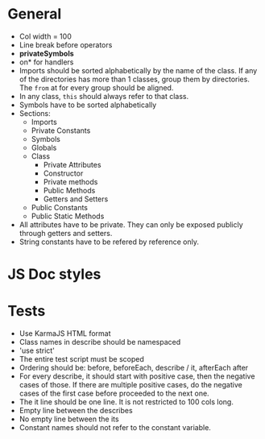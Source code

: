 # General
- Col width = 100
- Line break before operators
- __privateSymbols__
- on* for handlers
- Imports should be sorted alphabetically by the name of the class. If any of the directories has 
more than 1 classes, group them by directories. The `from` at for every group should be aligned.
- In any class, `this` should always refer to that class.
- Symbols have to be sorted alphabetically
- Sections: 
  - Imports
  - Private Constants
  - Symbols
  - Globals
  - Class
    - Private Attributes
    - Constructor
    - Private methods
    - Public Methods
    - Getters and Setters
  - Public Constants
  - Public Static Methods
- All attributes have to be private. They can only be exposed publicly through getters and setters.
- String constants have to be refered by reference only.

# JS Doc styles


# Tests
- Use KarmaJS HTML format
- Class names in describe should be namespaced
- 'use strict'
- The entire test script must be scoped
- Ordering should be: before, beforeEach, describe / it, afterEach after
- For every describe, it should start with positive case, then the negative cases of those. If there
are multiple positive cases, do the negative cases of the first case before proceeded to the next
one.
- The it line should be one line. It is not restricted to 100 cols long.
- Empty line between the describes
- No empty line between the its
- Constant names should not refer to the constant variable.

